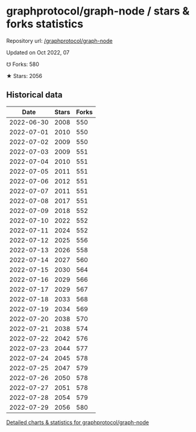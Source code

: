 # graphprotocol/graph-node / stars & forks statistics

Repository url: [/graphprotocol/graph-node](https://github.com/graphprotocol/graph-node)

Updated on Oct 2022, 07

☋ Forks: 580

★ Stars: 2056

## Historical data
| Date | Stars | Forks |
|------|-------|-------|
| 2022-06-30 | 2008 | 550 | 
| 2022-07-01 | 2010 | 550 | 
| 2022-07-02 | 2009 | 550 | 
| 2022-07-03 | 2009 | 551 | 
| 2022-07-04 | 2010 | 551 | 
| 2022-07-05 | 2011 | 551 | 
| 2022-07-06 | 2012 | 551 | 
| 2022-07-07 | 2011 | 551 | 
| 2022-07-08 | 2017 | 551 | 
| 2022-07-09 | 2018 | 552 | 
| 2022-07-10 | 2022 | 552 | 
| 2022-07-11 | 2024 | 552 | 
| 2022-07-12 | 2025 | 556 | 
| 2022-07-13 | 2026 | 558 | 
| 2022-07-14 | 2027 | 560 | 
| 2022-07-15 | 2030 | 564 | 
| 2022-07-16 | 2029 | 566 | 
| 2022-07-17 | 2029 | 567 | 
| 2022-07-18 | 2033 | 568 | 
| 2022-07-19 | 2034 | 569 | 
| 2022-07-20 | 2038 | 570 | 
| 2022-07-21 | 2038 | 574 | 
| 2022-07-22 | 2042 | 576 | 
| 2022-07-23 | 2044 | 577 | 
| 2022-07-24 | 2045 | 578 | 
| 2022-07-25 | 2047 | 579 | 
| 2022-07-26 | 2050 | 578 | 
| 2022-07-27 | 2051 | 578 | 
| 2022-07-28 | 2054 | 579 | 
| 2022-07-29 | 2056 | 580 | 


[Detailed charts & statistics for graphprotocol/graph-node](https://reviewgithub.com/rep/graphprotocol/graph-node)
